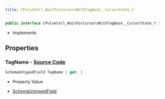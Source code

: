 ```yaml
---
title: CPulseCell_WaitForCursorsWithTagBase__CursorState_t
---
```


```csharp
public interface CPulseCell_WaitForCursorsWithTagBase__CursorState_t : ISchemaClass<CPulseCell_WaitForCursorsWithTagBase__CursorState_t>, ISchemaField, ISchemaClass, INativeHandle
```

- Implements

## Properties

### **TagName** - [Source Code](https://github.com/swiftly-solution/swiftlys2/blob/main/managed/src/SwiftlyS2.Generated/Schemas/Interfaces/CPulseCell_WaitForCursorsWithTagBase__CursorState_t.cs#L17)

```csharp
SchemaUntypedField TagName { get; }
```

- Property Value

- [SchemaUntypedField](/docs/api/shared/schemas/schemauntypedfield)

